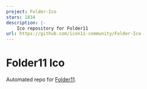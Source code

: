 ```yaml
---
project: Folder-Ico
stars: 1834
description: |-
    Ico repository for Folder11
url: https://github.com/icon11-community/Folder-Ico
---
```


# Folder11 Ico

Automated repo for [Folder11](https://github.com/icon11-community/Folder11).

